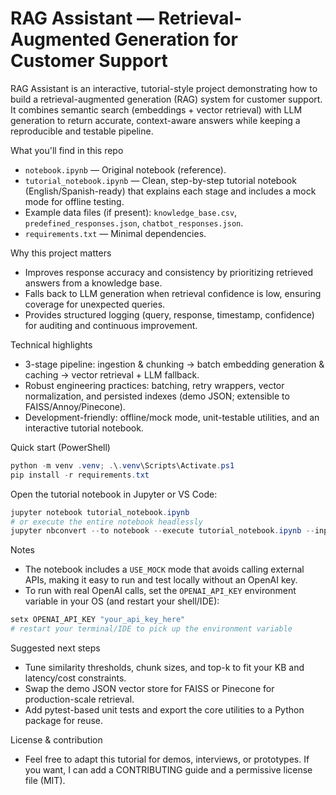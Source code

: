 # RAG Assistant — Retrieval-Augmented Generation for Customer Support

RAG Assistant is an interactive, tutorial-style project demonstrating how to build a retrieval-augmented generation (RAG) system for customer support. It combines semantic search (embeddings + vector retrieval) with LLM generation to return accurate, context-aware answers while keeping a reproducible and testable pipeline.

What you'll find in this repo
- `notebook.ipynb` — Original notebook (reference).
- `tutorial_notebook.ipynb` — Clean, step-by-step tutorial notebook (English/Spanish-ready) that explains each stage and includes a mock mode for offline testing.
- Example data files (if present): `knowledge_base.csv`, `predefined_responses.json`, `chatbot_responses.json`.
- `requirements.txt` — Minimal dependencies.

Why this project matters
- Improves response accuracy and consistency by prioritizing retrieved answers from a knowledge base.
- Falls back to LLM generation when retrieval confidence is low, ensuring coverage for unexpected queries.
- Provides structured logging (query, response, timestamp, confidence) for auditing and continuous improvement.

Technical highlights
- 3-stage pipeline: ingestion & chunking → batch embedding generation & caching → vector retrieval + LLM fallback.
- Robust engineering practices: batching, retry wrappers, vector normalization, and persisted indexes (demo JSON; extensible to FAISS/Annoy/Pinecone).
- Development-friendly: offline/mock mode, unit-testable utilities, and an interactive tutorial notebook.

Quick start (PowerShell)

```powershell
python -m venv .venv; .\.venv\Scripts\Activate.ps1
pip install -r requirements.txt
```

Open the tutorial notebook in Jupyter or VS Code:

```powershell
jupyter notebook tutorial_notebook.ipynb
# or execute the entire notebook headlessly
jupyter nbconvert --to notebook --execute tutorial_notebook.ipynb --inplace
```

Notes
- The notebook includes a `USE_MOCK` mode that avoids calling external APIs, making it easy to run and test locally without an OpenAI key.
- To run with real OpenAI calls, set the `OPENAI_API_KEY` environment variable in your OS (and restart your shell/IDE):

```powershell
setx OPENAI_API_KEY "your_api_key_here"
# restart your terminal/IDE to pick up the environment variable
```

Suggested next steps
- Tune similarity thresholds, chunk sizes, and top-k to fit your KB and latency/cost constraints.
- Swap the demo JSON vector store for FAISS or Pinecone for production-scale retrieval.
- Add pytest-based unit tests and export the core utilities to a Python package for reuse.

License & contribution
- Feel free to adapt this tutorial for demos, interviews, or prototypes. If you want, I can add a CONTRIBUTING guide and a permissive license file (MIT).
